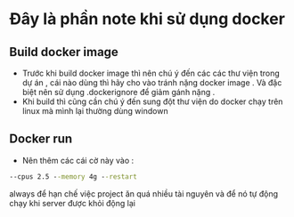 # Đây là phần note khi sử dụng docker 

## Build docker image
- Trước khi build docker image thì nên chú ý đến các các thư viện trong dự án , cái nào dùng thì hãy cho vào tránh nặng docker image . Và đặc biệt nên sử dụng .dockerignore để giảm gánh nặng .
- Khi build thì cũng cần chú ý đến sung đột thư viện do docker chạy trên linux mà mình lại thường dùng windown

## Docker run
- Nên thêm các cái cờ này vào : 
```cmd
--cpus 2.5 --memory 4g --restart
```
always để hạn chế việc project ăn quá nhiều tài nguyên và để nó tự động chạy khi server được khỏi động lại